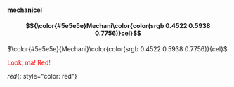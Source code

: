 #### mechanicel

#### $${\color{#5e5e5e}Mechani\color{color(srgb 0.4522 0.5938 0.7756)}cel}$$

$\color{#5e5e5e}{Mechani}\color{color(srgb 0.4522 0.5938 0.7756)}{cel}$

<style>
a[href='red'] {
    color: red;
    pointer-events: none;
    cursor: default;
    text-decoration: none;
}
</style>
<a href="red">Look, ma! Red!</a>

*red*{: style="color: red"}
